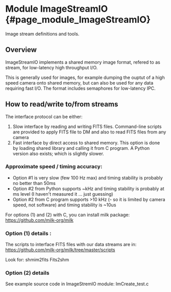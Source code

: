 # Module ImageStreamIO {#page_module_ImageStreamIO}

Image stream definitions and tools.

## Overview

ImageStreamIO implements a shared memory image format, refered to as stream, for low-latency high throughput I/O. 

This is generally used for images, for example dumping the ouptut of a high speed camera onto shared memory, but can also be used for any data requiring fast I/O. The format includes semaphores for low-latency IPC.

## How to read/write to/from streams

The interface protocol can be either:

1. Slow interface by reading and writing FITS files. Command-line scripts are provided to apply FITS file to DM and also to read FITS files from any camera
2. Fast interface by direct access to shared memory. This option is done by loading shared library and calling it from C program. A Python version also exists; which is slightly slower.


### Approximate speed / timing accuracy:

- Option #1 is very slow (few 100 Hz max) and timing stability is probably no better than 50ms
- Option #2 from Python supports ~kHz and timing stability is probably at ms level (I haven't measured it ... just guessing)
- Option #2 from C program supports >10 kHz (- so it is limited by camera speed, not software) and timing stability is ~10us

For options (1) and (2) with C, you can install milk package:
https://github.com/milk-org/milk

### Option (1) details :
The scripts to interface FITS files with our data streams are in:
https://github.com/milk-org/milk/tree/master/scripts

Look for:
shmim2fits
Fits2shm

### Option (2) details

See example source code in ImageStremIO module: ImCreate_test.c

	
